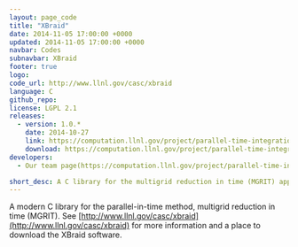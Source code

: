 ```yaml
---
layout: page_code
title: "XBraid"
date: 2014-11-05 17:00:00 +0000
updated: 2014-11-05 17:00:00 +0000
navbar: Codes
subnavbar: XBraid
footer: true
logo: 
code_url: http://www.llnl.gov/casc/xbraid
language: C
github_repo: 
license: LGPL 2.1
releases:
  - version: 1.0.*
    date: 2014-10-27
    link: https://computation.llnl.gov/project/parallel-time-integration/software.php
    download: https://computation.llnl.gov/project/parallel-time-integration/software.php
developers: 
  - Our team page(https://computation.llnl.gov/project/parallel-time-integration/team.php)

short_desc: A C library for the multigrid reduction in time (MGRIT) approach.
---
```


A modern C library for the parallel-in-time method, multigrid reduction in time (MGRIT).  See [http://www.llnl.gov/casc/xbraid](http://www.llnl.gov/casc/xbraid) for more information and a place to download the XBraid software.

